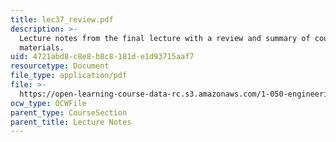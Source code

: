 ```yaml
---
title: lec37_review.pdf
description: >-
  Lecture notes from the final lecture with a review and summary of course
  materials.
uid: 4721abd8-c8e8-b8c8-181d-e1d93715aaf7
resourcetype: Document
file_type: application/pdf
file: >-
  https://open-learning-course-data-rc.s3.amazonaws.com/1-050-engineering-mechanics-i-fall-2007/4721abd8c8e8b8c8181de1d93715aaf7_lec37_review.pdf
ocw_type: OCWFile
parent_type: CourseSection
parent_title: Lecture Notes
---
```

